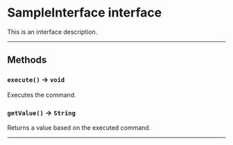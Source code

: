 # SampleInterface interface

This is an interface description.

---
## Methods
### `execute()` → `void`

Executes the command.

### `getValue()` → `String`

Returns a value based on the executed command.

---
